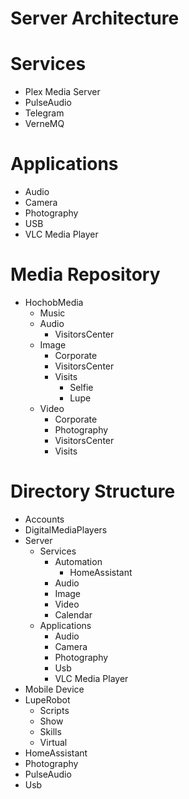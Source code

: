 # Server Architecture

# Services

- Plex Media Server
- PulseAudio
- Telegram
- VerneMQ

# Applications

- Audio
- Camera
- Photography
- USB
- VLC Media Player

# Media Repository

- HochobMedia
  - Music
  - Audio
    - VisitorsCenter
  - Image
    - Corporate
    - VisitorsCenter
    - Visits
      - Selfie
      - Lupe
  - Video
    - Corporate
    - Photography
    - VisitorsCenter
    - Visits

# Directory Structure

- Accounts
- DigitalMediaPlayers
- Server
  - Services
    - Automation
      - HomeAssistant
    - Audio
    - Image
    - Video
    - Calendar
  - Applications
    - Audio
    - Camera
    - Photography
    - Usb
    - VLC Media Player
- Mobile Device
- LupeRobot
  - Scripts
  - Show
  - Skills
  - Virtual
- HomeAssistant
- Photography
- PulseAudio
- Usb
